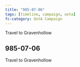 ```yaml
---
title: "985-07-06"
tags: [timeline, campaign, oota]
fc-category: OotA Campaign
---
```

<span class='ob-timelines'
	data-date='985-07-06-00'
	data-title='Campaign: NAGA Adventures'
	data-class='orange'> Travel to Gravenhollow </span>
## 985-07-06
Travel to Gravenhollow
